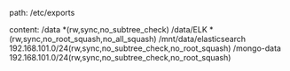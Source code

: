 path: /etc/exports

content:
/data *(rw,sync,no_subtree_check)
/data/ELK *(rw,sync,no_root_squash,no_all_squash)
/mnt/data/elasticsearch 192.168.101.0/24(rw,sync,no_subtree_check,no_root_squash)
/mongo-data 192.168.101.0/24(rw,sync,no_subtree_check,no_root_squash)
